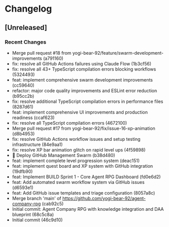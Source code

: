 # Changelog

## [Unreleased]

### Recent Changes

- Merge pull request #18 from yogi-bear-92/feature/swarm-development-improvements (a791160)
- fix: resolve all GitHub Actions failures using Claude Flow (1b3cf56)
- fix: resolve all 43+ TypeScript compilation errors blocking workflows (5324493)
- feat: implement comprehensive swarm development improvements (cc59640)
- refactor: major code quality improvements and ESLint error reduction (b95cc2b)
- fix: resolve additional TypeScript compilation errors in performance files (8287d61)
- feat: implement comprehensive UI improvements and production readiness (ccaf623)
- fix: resolve all TypeScript compilation errors (4672100)
- Merge pull request #17 from yogi-bear-92/fix/issue-16-xp-animation (d8b4953)
- fix: resolve GitHub Actions workflow issues and setup testing infrastructure (84e9aa1)
- fix: resolve XP bar animation glitch on rapid level ups (4f59898)
- 🤖 Deploy GitHub Management Swarm (b38d480)
- feat: implement complete level progression system (deac151)
- feat: implement quest board and XP system with GitHub integration (19dfb90)
- feat: Implement BUILD Sprint 1 - Core Agent RPG Dashboard (fd0e6d2)
- feat: Add automated swarm workflow system via GitHub issues (d6593e1)
- feat: Add GitHub issue templates and triage configuration (8057a8c)
- Merge branch 'main' of https://github.com/yogi-bear-92/agent-company-rpg (cab92c5)
- Initial commit: Agent Company RPG with knowledge integration and DAA blueprint (68c5c8a)
- Initial commit (46c9d10)